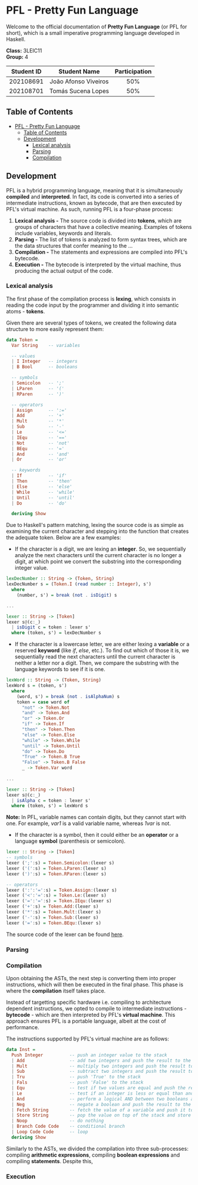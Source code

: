 # PFL - Pretty Fun Language

Welcome to the official documentation of **Pretty Fun Language** (or PFL for short), which is a small imperative programming language developed in Haskell.

**Class:** 3LEIC11   
**Group:** 4

| **Student ID** |   **Student Name**   | **Participation** |
|:--------------:|:--------------------:|:-----------------:|
|   202108691    | João Afonso Viveiros |        50%        |
|   202108701    |  Tomás Sucena Lopes  |        50%        |

## Table of Contents
<!-- TOC -->
* [PFL - Pretty Fun Language](#pfl---pretty-fun-language)
  * [Table of Contents](#table-of-contents)
  * [Development](#development)
    * [Lexical analysis](#lexical-analysis)
    * [Parsing](#parsing)
    * [Compilation](#compilation)
<!-- TOC -->

## Development

PFL is a hybrid programming language, meaning that it is simultaneously **compiled** and **interpreted**. In fact, its code is converted into a series of intermediate instructions, known as bytecode, that are then executed by PFL's virtual machine.
As such, running PFL is a four-phase process:

1. **Lexical analysis -** The source code is divided into **tokens**, which are groups of characters that have a collective meaning. Examples of tokens include variables, keywords and literals.
2. **Parsing -** The list of tokens is analyzed to form syntax trees, which are the data structures that confer meaning to the ...
3. **Compilation -** The statements and expressions are compiled into PFL's bytecode.
4. **Execution -** The bytecode is interpreted by the virtual machine, thus producing the actual output of the code.

### Lexical analysis

The first phase of the compilation process is **lexing**, which consists in reading the code input by the programmer and dividing it into semantic atoms - **tokens**.

Given there are several types of tokens, we created the following data structure to more easily represent them:

```haskell
data Token =
  Var String    -- variables

  -- values
  | I Integer   -- integers
  | B Bool      -- booleans

  -- symbols
  | Semicolon   -- ';'
  | LParen      -- '('
  | RParen      -- ')'

  -- operators
  | Assign      -- ':='
  | Add         -- '+'
  | Mult        -- '*'
  | Sub         -- '-'
  | Le          -- '<='
  | IEqu        -- '=='
  | Not         -- 'not'
  | BEqu        -- '='
  | And         -- 'and'
  | Or          -- 'or'

  -- keywords
  | If          -- 'if'
  | Then        -- 'then'
  | Else        -- 'else'
  | While       -- 'while'
  | Until       -- 'until'
  | Do          -- 'do'

  deriving Show
```

Due to Haskell's pattern matching, lexing the source code is as simple as examining the current character and stepping into the function that creates the adequate token.
Below are a few examples:

* If the character is a digit, we are lexing an **integer**. So, we sequentially analyze the next characters until the current character is no longer a digit, at which point we convert the substring into the corresponding integer value.

```haskell
lexDecNumber :: String -> (Token, String)
lexDecNumber s = (Token.I (read number :: Integer), s')
  where
    (number, s') = break (not . isDigit) s

...

lexer :: String -> [Token]
lexer s@(c:_)
  | isDigit c = token : lexer s'
  where (token, s') = lexDecNumber s
```

* If the character is a lowercase letter, we are either lexing a **variable** or a reserved **keyword** (like _if_, _else_, etc.). To find out which of those it is, we sequentially read the next characters until the current character is neither a letter nor a digit. Then, we compare the substring with the language keywords to see if it is one.

```haskell
lexWord :: String -> (Token, String)
lexWord s = (token, s')
  where
    (word, s') = break (not . isAlphaNum) s
    token = case word of
      "not" -> Token.Not
      "and" -> Token.And
      "or" -> Token.Or
      "if" -> Token.If
      "then" -> Token.Then
      "else" -> Token.Else
      "while" -> Token.While
      "until" -> Token.Until
      "do" -> Token.Do
      "True" -> Token.B True
      "False" -> Token.B False
      _ -> Token.Var word
      
...

lexer :: String -> [Token]
lexer s@(c:_)
  | isAlpha c = token : lexer s'
  where (token, s') = lexWord s
```

**Note:** In PFL, variable names can contain digits, but they cannot start with one. For example, _var1_ is a valid variable name, whereas _1var_ is not.

* If the character is a symbol, then it could either be an **operator** or a language **symbol** (parenthesis or semicolon).

```haskell
lexer :: String -> [Token]
-- symbols
lexer (';':s) = Token.Semicolon:(lexer s)
lexer ('(':s) = Token.LParen:(lexer s)
lexer (')':s) = Token.RParen:(lexer s)

-- operators
lexer (':':'=':s) = Token.Assign:(lexer s)
lexer ('<':'=':s) = Token.Le:(lexer s)
lexer ('=':'=':s) = Token.IEqu:(lexer s)
lexer ('+':s) = Token.Add:(lexer s)
lexer ('*':s) = Token.Mult:(lexer s)
lexer ('-':s) = Token.Sub:(lexer s)
lexer ('=':s) = Token.BEqu:(lexer s)
```

The source code of the lexer can be found [here](src/Lexer.hs).

### Parsing

### Compilation

Upon obtaining the ASTs, the next step is converting them into proper instructions, which will then be executed in the final phase. This phase is where the **compilation** itself takes place.

Instead of targetting specific hardware i.e. compiling to architecture dependent instructions, we opted to compile to intermediate instructions - **bytecode** - which are then interpreted by PFL's **virtual machine**. This approach ensures PFL is a portable language, albeit at the cost of performance.

The instructions supported by PFL's virtual machine are as follows:

```haskell
data Inst =
  Push Integer          -- push an integer value to the stack
  | Add                 -- add two integers and push the result to the stack
  | Mult                -- multiply two integers and push the result to the stack
  | Sub                 -- subtract two integers and push the result to the stack
  | Tru                 -- push 'True' to the stack
  | Fals                -- push 'False' to the stack
  | Equ                 -- test if two values are equal and push the result to the stack
  | Le                  -- test if an integer is less or equal than another and push the result to the stack
  | And                 -- perform a logical AND between two booleans and push the result to the stack
  | Neg                 -- negate a boolean and push the result to the stack
  | Fetch String        -- fetch the value of a variable and push it to the stack
  | Store String        -- pop the value on top of the stack and store it in a variable
  | Noop                -- do nothing
  | Branch Code Code    -- conditional branch
  | Loop Code Code      -- loop
  deriving Show
```

Similarly to the ASTs, we divided the compilation into three sub-processes: compiling **arithmetic expressions**, compiling **boolean expressions** and compiling **statements**. Despite this, 

### Execution

